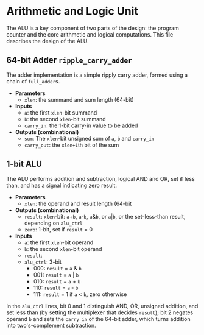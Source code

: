 # Arithmetic and Logic Unit

The ALU is a key component of two parts of the design: the program counter and the core arithmetic and logical computations. This file describes the design of the ALU.

## 64-bit Adder `ripple_carry_adder`

The adder implementation is a simple ripply carry adder, formed using a chain of `full_adder`s.

* **Parameters**
  * `xlen`: the summand and sum length (64-bit)
* **Inputs**
  * `a`: the first `xlen`-bit summand
  * `b`: the second `xlen`-bit summand
  * `carry_in`: the 1-bit carry-in value to be added
* **Outputs (combinational)**
  * `sum`: The `xlen`-bit unsigned sum of `a`, `b` and `carry_in`
  * `carry_out`: the `xlen+1`th bit of the sum
  
## 1-bit ALU

The ALU performs addition and subtraction, logical AND and OR, set if less than, and has a signal indicating zero result.

* **Parameters**
  * `xlen`: the operand and result length (64-bit
* **Outputs (combinational)**
  * `result`: `xlen`-bit: `a`+`b`, `a`-`b`, `a`&`b`, or `a`|`b`, or the set-less-than result, depending on `alu_ctrl` 
  * `zero`: 1-bit, set if `result` = 0
* **Inputs**
  * `a`: the first `xlen`-bit operand
  * `b`: the second `xlen`-bit operand
  * `result`: 
  * `alu_ctrl`: 3-bit
	* 000: `result` = `a` & `b`
	* 001: `result` = `a` | `b`
	* 010: `result` = `a` + `b`
  	* 110: `result` = `a` - `b`
  	* 111: `result` = 1 if `a` < `b`, zero otherwise

In the `alu_ctrl` lines, bit 0 and 1 distinguish AND, OR, unsigned addition, and set less than (by setting the multiplexer that decides `result`); bit 2 negates operand `b` and sets the `carry_in` of the 64-bit adder, which turns addition into two's-complement subtraction.
